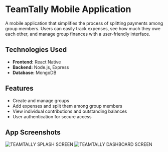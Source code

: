 # TeamTally Mobile Application

A mobile application that simplifies the process of splitting payments among group members. Users can easily track expenses, see how much they owe each other, and manage group finances with a user-friendly interface.

## Technologies Used

- **Frontend:** React Native
- **Backend:** Node.js, Express
- **Database:** MongoDB

## Features

- Create and manage groups
- Add expenses and split them among group members
- View individual contributions and outstanding balances
- User authentication for secure access

## App Screenshots



![TEAMTALLY SPLASH SCREEN](https://res.cloudinary.com/dyhwcqnzl/image/upload/v1729689367/IMG-20241023-WA0003_qcqmxv.jpg)
![TEAMTALLY DASHBOARD SCREEN](https://res.cloudinary.com/dyhwcqnzl/image/upload/v1729689368/IMG-20241023-WA0007_nw2orr.jpg)
